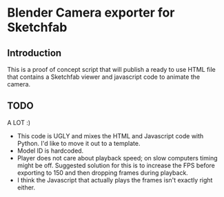 # Blender Camera exporter for Sketchfab

## Introduction

This is a proof of concept script that will publish a ready to use HTML file that contains a Sketchfab viewer and javascript code to animate the camera.

## TODO

A LOT :)

* This code is UGLY and mixes the HTML and Javascript code with Python. I'd like to move it out to a template.
* Model ID is hardcoded.
* Player does not care about playback speed; on slow computers timing might be off. Suggested solution for this is to increase the FPS before exporting to 150 and then dropping frames during playback.
* I think the Javascript that actually plays the frames isn't exactly right either. 